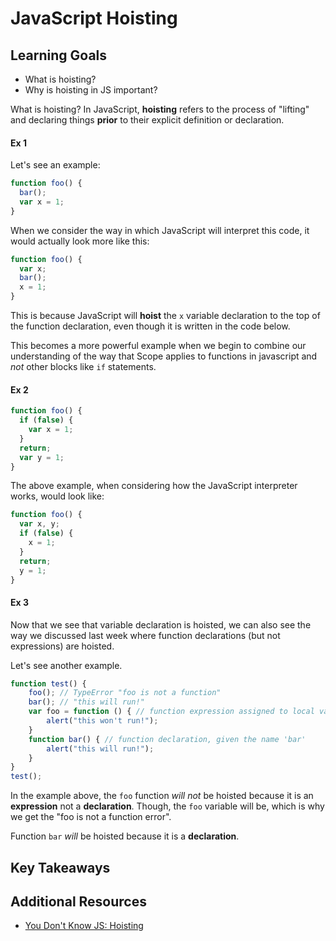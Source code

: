 # JavaScript Hoisting

## Learning Goals
- What is hoisting?
- Why is hoisting in JS important?

What is hoisting? In JavaScript, __hoisting__ refers to the process of "lifting" and declaring things __prior__ to their explicit definition or declaration.

#### Ex 1
Let's see an example:
```javascript
function foo() {
  bar();
  var x = 1;
}
```

When we consider the way in which JavaScript will interpret this code, it would actually look more like this:
```javascript
function foo() {
  var x;
  bar();
  x = 1;
}
```

This is because JavaScript will __hoist__ the `x` variable declaration to the top of the function declaration, even though it is written in the code below.

This becomes a more powerful example when we begin to combine our understanding of the way that Scope applies to functions in javascript and _not_ other blocks like `if` statements.

#### Ex 2
```javascript
function foo() {
  if (false) {
    var x = 1;
  }
  return;
  var y = 1;
}
```

The above example, when considering how the JavaScript interpreter works, would look like:
```javascript
function foo() {
  var x, y;
  if (false) {
    x = 1;
  }
  return;
  y = 1;
}
```

#### Ex 3
Now that we see that variable declaration is hoisted, we can also see the way we discussed last week where function declarations (but not expressions) are hoisted.

Let's see another example.
```javascript
function test() {
	foo(); // TypeError "foo is not a function"
	bar(); // "this will run!"
	var foo = function () { // function expression assigned to local variable 'foo'
		alert("this won't run!");
	}
	function bar() { // function declaration, given the name 'bar'
		alert("this will run!");
	}
}
test();
```

In the example above, the `foo` function _will not_ be hoisted because it is an **expression** not a **declaration**. Though, the `foo` variable will be, which is why we get the "foo is not a function error".

Function `bar` _will_ be hoisted because it is a **declaration**.

## Key Takeaways


## Additional Resources
- [You Don't Know JS: Hoisting](https://github.com/getify/You-Dont-Know-JS/blob/master/scope%20%26%20closures/ch4.md)

